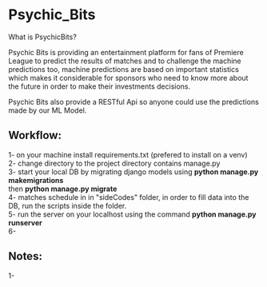 # Psychic_Bits
What is PsychicBits?
 
Psychic Bits is providing an entertainment platform for fans of Premiere League to predict the results of matches and to challenge the machine predictions too, machine predictions are based on important statistics which makes it considerable for sponsors who need to know more about the future in order to make their investments decisions. 

Psychic Bits also provide a RESTful Api so anyone could use the predictions made by our ML Model.

Workflow:
---
1- on your machine install requirements.txt (prefered to install on a venv)  
2- change directory to the project directory contains manage.py  
3- start your local DB by migrating django models using **python manage.py makemigrations**  
   then **python manage.py migrate**  
4- matches schedule in in "sideCodes" folder, in order to fill data into the DB, run the scripts inside the folder.  
5- run the server on your localhost using the command **python manage.py runserver**  
6-


Notes:
---
1- 
